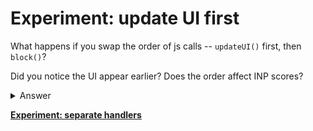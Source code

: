 # Experiment: update UI first

What happens if you swap the order of js calls -- `updateUI()` first, then `block()`?

Did you notice the UI appear earlier?  Does the order affect INP scores?

<details>
<summary>Answer</summary>

```js
button.addEventListener("click", () => {
  score.incrementAndUpdateUI();
  blockFor(1000);
});
```
</details>

**[Experiment: separate handlers](https://github.com/malchata/inp-workshop/blob/main/guide/4-separate-handlers.md)**
